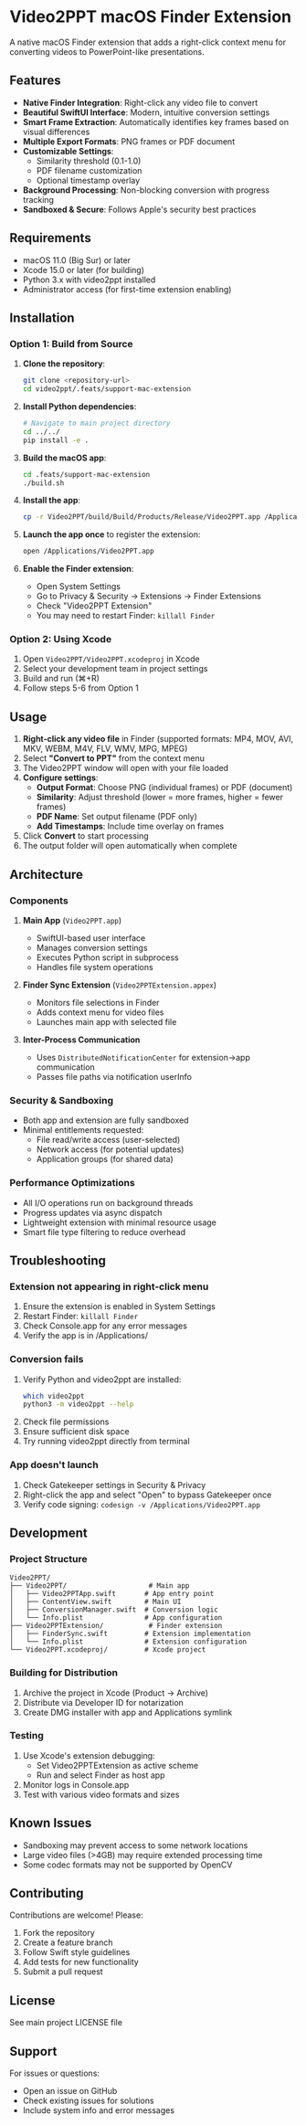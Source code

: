 # Video2PPT macOS Finder Extension

A native macOS Finder extension that adds a right-click context menu for converting videos to PowerPoint-like presentations.

## Features

- **Native Finder Integration**: Right-click any video file to convert
- **Beautiful SwiftUI Interface**: Modern, intuitive conversion settings
- **Smart Frame Extraction**: Automatically identifies key frames based on visual differences
- **Multiple Export Formats**: PNG frames or PDF document
- **Customizable Settings**:
  - Similarity threshold (0.1-1.0)
  - PDF filename customization
  - Optional timestamp overlay
- **Background Processing**: Non-blocking conversion with progress tracking
- **Sandboxed & Secure**: Follows Apple's security best practices

## Requirements

- macOS 11.0 (Big Sur) or later
- Xcode 15.0 or later (for building)
- Python 3.x with video2ppt installed
- Administrator access (for first-time extension enabling)

## Installation

### Option 1: Build from Source

1. **Clone the repository**:
   ```bash
   git clone <repository-url>
   cd video2ppt/.feats/support-mac-extension
   ```

2. **Install Python dependencies**:
   ```bash
   # Navigate to main project directory
   cd ../../
   pip install -e .
   ```

3. **Build the macOS app**:
   ```bash
   cd .feats/support-mac-extension
   ./build.sh
   ```

4. **Install the app**:
   ```bash
   cp -r Video2PPT/build/Build/Products/Release/Video2PPT.app /Applications/
   ```

5. **Launch the app once** to register the extension:
   ```bash
   open /Applications/Video2PPT.app
   ```

6. **Enable the Finder extension**:
   - Open System Settings
   - Go to Privacy & Security → Extensions → Finder Extensions
   - Check "Video2PPT Extension"
   - You may need to restart Finder: `killall Finder`

### Option 2: Using Xcode

1. Open `Video2PPT/Video2PPT.xcodeproj` in Xcode
2. Select your development team in project settings
3. Build and run (⌘+R)
4. Follow steps 5-6 from Option 1

## Usage

1. **Right-click any video file** in Finder (supported formats: MP4, MOV, AVI, MKV, WEBM, M4V, FLV, WMV, MPG, MPEG)
2. Select **"Convert to PPT"** from the context menu
3. The Video2PPT window will open with your file loaded
4. **Configure settings**:
   - **Output Format**: Choose PNG (individual frames) or PDF (document)
   - **Similarity**: Adjust threshold (lower = more frames, higher = fewer frames)
   - **PDF Name**: Set output filename (PDF only)
   - **Add Timestamps**: Include time overlay on frames
5. Click **Convert** to start processing
6. The output folder will open automatically when complete

## Architecture

### Components

1. **Main App** (`Video2PPT.app`)
   - SwiftUI-based user interface
   - Manages conversion settings
   - Executes Python script in subprocess
   - Handles file system operations

2. **Finder Sync Extension** (`Video2PPTExtension.appex`)
   - Monitors file selections in Finder
   - Adds context menu for video files
   - Launches main app with selected file

3. **Inter-Process Communication**
   - Uses `DistributedNotificationCenter` for extension→app communication
   - Passes file paths via notification userInfo

### Security & Sandboxing

- Both app and extension are fully sandboxed
- Minimal entitlements requested:
  - File read/write access (user-selected)
  - Network access (for potential updates)
  - Application groups (for shared data)

### Performance Optimizations

- All I/O operations run on background threads
- Progress updates via async dispatch
- Lightweight extension with minimal resource usage
- Smart file type filtering to reduce overhead

## Troubleshooting

### Extension not appearing in right-click menu

1. Ensure the extension is enabled in System Settings
2. Restart Finder: `killall Finder`
3. Check Console.app for any error messages
4. Verify the app is in /Applications/

### Conversion fails

1. Verify Python and video2ppt are installed:
   ```bash
   which video2ppt
   python3 -m video2ppt --help
   ```
2. Check file permissions
3. Ensure sufficient disk space
4. Try running video2ppt directly from terminal

### App doesn't launch

1. Check Gatekeeper settings in Security & Privacy
2. Right-click the app and select "Open" to bypass Gatekeeper once
3. Verify code signing: `codesign -v /Applications/Video2PPT.app`

## Development

### Project Structure

```
Video2PPT/
├── Video2PPT/                    # Main app
│   ├── Video2PPTApp.swift       # App entry point
│   ├── ContentView.swift        # Main UI
│   ├── ConversionManager.swift  # Conversion logic
│   └── Info.plist               # App configuration
├── Video2PPTExtension/           # Finder extension
│   ├── FinderSync.swift         # Extension implementation
│   └── Info.plist               # Extension configuration
└── Video2PPT.xcodeproj/         # Xcode project
```

### Building for Distribution

1. Archive the project in Xcode (Product → Archive)
2. Distribute via Developer ID for notarization
3. Create DMG installer with app and Applications symlink

### Testing

1. Use Xcode's extension debugging:
   - Set Video2PPTExtension as active scheme
   - Run and select Finder as host app
2. Monitor logs in Console.app
3. Test with various video formats and sizes

## Known Issues

- Sandboxing may prevent access to some network locations
- Large video files (>4GB) may require extended processing time
- Some codec formats may not be supported by OpenCV

## Contributing

Contributions are welcome! Please:
1. Fork the repository
2. Create a feature branch
3. Follow Swift style guidelines
4. Add tests for new functionality
5. Submit a pull request

## License

See main project LICENSE file

## Support

For issues or questions:
- Open an issue on GitHub
- Check existing issues for solutions
- Include system info and error messages